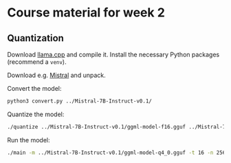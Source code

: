 # Course material for week 2

## Quantization

Download [llama.cpp](https://github.com/ggerganov/llama.cpp) and compile it. Install the necessary Python packages (recommend a `venv`).

Download e.g. [Mistral](https://mistral.ai/news/announcing-mistral-7b/) and unpack.

Convert the model:
```bash
python3 convert.py ../Mistral-7B-Instruct-v0.1/
``` 

Quantize the model:
```bash
./quantize ../Mistral-7B-Instruct-v0.1/ggml-model-f16.gguf ../Mistral-7B-Instruct-v0.1/ggml-model-q4_0.gguf q4_0
```

Run the model:
```bash
./main -m ../Mistral-7B-Instruct-v0.1/ggml-model-q4_0.gguf -t 16 -n 256 --repeat_penalty 1.0 -f prompts/chat-with-bob.txt --color -i -r "User:"
```
